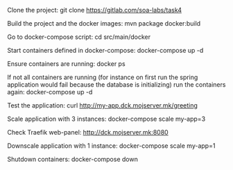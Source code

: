 Clone the project:
git clone https://gitlab.com/soa-labs/task4

Build the project and the docker images:
mvn package docker:build

Go to docker-compose script:
cd src/main/docker

Start containers defined in docker-compose:
docker-compose up -d

Ensure containers are running:
docker ps

If not all containers are running (for instance on first run the spring application would fail because the database is initializing) run the containers again:
docker-compose up -d

Test the application:
curl http://my-app.dck.mojserver.mk/greeting

Scale application with 3 instances:
docker-compose scale my-app=3

Check Traefik web-panel:
http://dck.mojserver.mk:8080

Downscale application with 1 instance:
docker-compose scale my-app=1

Shutdown containers:
docker-compose down
